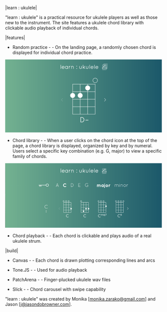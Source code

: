 |learn : ukulele|

"learn : ukulele" is a practical resource for ukulele players as well as those new to the instrument. The site features a ukulele chord library with clickable audio playback of individual chords.


|features|

- Random practice - - On the landing page, a randomly chosen chord is displayed for individual chord practice.

![Alt text](images/random-practice.png?raw=true)

- Chord library - - When a user clicks on the chord icon at the top of the page, a chord library is displayed, organized by key and by numeral. Users select a specific key combination (e.g. G, major) to view a specific family of chords.

![Alt text](images/chord-library.png?raw=true)

- Chord playback - - Each chord is clickable and plays audio of a real ukulele strum.


|build|

- Canvas - - Each chord is drawn plotting corresponding lines and arcs

- Tone.JS - - Used for audio playback

- PatchArena - - Finger-plucked ukulele wav files

- Slick - - Chord carousel with swipe capability


"learn : ukulele" was created by Monika [monika.zarako@gmail.com] and Jason [j@jasondobrowner.com].
